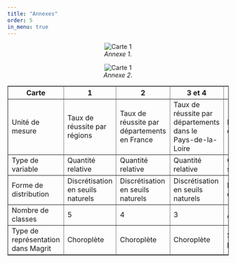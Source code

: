 ```yaml
---
title: "Annexes"
order: 5
in_menu: true
---
```

<figure style="text-align: center;">
  <img src="images/Capture d'écran 2025-06-22 181332.png" alt="Carte 1">
  <figcaption><em>Annexe 1</em>.</figcaption>
</figure>

<figure style="text-align: center;">
  <img src="images/Capture d'écran 2025-06-22 180621.png" alt="Carte 1">
  <figcaption><em>Annexe 2</em>.</figcaption>
</figure> 


<table border="1">
  <thead>
    <tr>
      <th>Carte</th>
      <th>1</th>
      <th>2</th>
      <th>3 et 4</th>
      <th>3</th>
      <th>2</th>
      <th>8</th>
      <th>7</th>
      <th>9</th>
      <th>5 et 6</th>
      <th>9</th>
    </tr>
  </thead>
  <tbody>
    <tr>
      <td>Unité de mesure</td>
      <td>Taux de réussite par régions</td>
      <td>Taux de réussite par départements en France</td>
      <td>Taux de réussite par départements dans le Pays-de-la-Loire</td>
      <td>Nombre de candidats</td>
      <td>Nombre de collèges privés</td>
      <td>Age moyen</td>
      <td>Nombre de foyers touchant le RSA</td>
      <td>Indice d’éloignement</td>
      <td>Nombre d’heures d’absence des professeurs</td>
      <td>Taux de mentions</td>
    </tr>
    <tr>
      <td>Type de variable</td>
      <td>Quantité relative</td>
      <td>Quantité relative</td>
      <td>Quantité relative</td>
      <td>Quantité de stock</td>
      <td>Quantité de stock</td>
      <td>Quantité relative</td>
      <td>Quantité de stock</td>
      <td>Quantité relative</td>
      <td>Quantité de stock</td>
      <td>Quantité de stock</td>
    </tr>
    <tr>
      <td>Forme de distribution</td>
      <td>Discrétisation en seuils naturels</td>
      <td>Discrétisation en seuils naturels</td>
      <td>Discrétisation en seuils naturels</td>
      <td>Pas de discrétisation</td>
      <td>Pas de discrétisation</td>
      <td>Discrétisation</td>
      <td>Pas de discrétisation</td>
      <td>Discrétisation</td>
      <td>Pas de discrétisation</td>
      <td>Pas de discrétisation</td>
    </tr>
    <tr>
      <td>Nombre de classes</td>
      <td>5</td>
      <td>4</td>
      <td>3</td>
      <td>/</td>
      <td>/</td>
      <td>3</td>
      <td>/</td>
      <td>4</td>
      <td>/</td>
      <td>4</td>
    </tr>
    <tr>
      <td>Type de représentation dans Magrit</td>
      <td>Choroplète</td>
      <td>Choroplète</td>
      <td>Choroplète</td>
      <td>Symboles proportionnels</td>
      <td>Symboles proportionnels</td>
      <td>Choroplète</td>
      <td>Symboles proportionnels</td>
      <td>Choroplèthe</td>
      <td>Symboles proportionnels</td>
      <td>Choroplète</td>
    </tr>
  </tbody>
</table> 